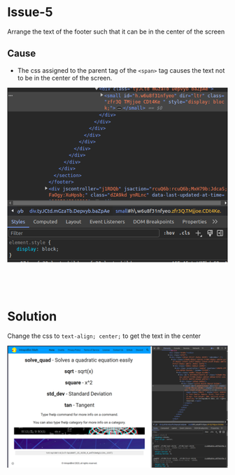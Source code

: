 # Issue-5

Arrange the text of the footer such that it can be in the center of the screen

## Cause
- The css assigned to the parent tag of the ```<span>``` tag causes the text not to be in the center of the screen.

![Alt text](image.png)


<br>
<br>
<br>

# Solution
Change the css to ```text-align; center;``` to get the text in the center

![Alt text](image-1.png)
